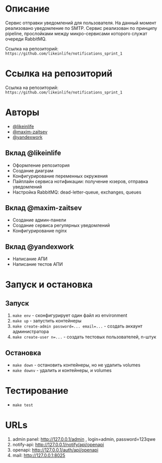 # Описание

Сервис отправки уведомлений для пользователя.
На данный момент реализовано уведомление по SMTP.
Сервис реализован по принципу pipeline, прослойками между микро-сервисами которого служат очереди RabbitMQ. 

Ссылка на репозиторий: `https://github.com/likeinlife/notifications_sprint_1`

# Ссылка на репозиторий 

Ссылка на репозиторий: `https://github.com/likeinlife/notifications_sprint_1`

# Авторы

* [@likeinlife](https://github.com/likeinlife)
* [@maxim-zaitsev](https://github.com/maxim-zaitsev)
* [@yandexwork](https://github.com/yandexwork)

## Вклад @likeinlife

- Оформление репозитория
- Создание диаграм
- Конфигурирование переменных окружения
- Пайплайн сервиса нотификации: получение юзеров, отправка уведомлений
- Настройка RabbitMQ: dead-letter-queue, exchanges, queues

## Вклад @maxim-zaitsev

- Создание админ-панели
- Создание сервиса регулярных уведомлений
- Конфигурирование nginx

## Вклад @yandexwork

- Написание АПИ
- Написание тестов АПИ

# Запуск и остановка

## Запуск

1. `make env` - сконфигурирует один файл из environment
2. `make up` - запустить контейнеры
3. `make create-admin password=... email=...` - создать аккаунт администратора
4. `make create-user n=...` - создать тестовых пользователей, n-штук

## Остановка

- `make down` - остановить контейнеры, но не удалить volumes
- `make downv` - удалить и контейнеры, и volumes

# Тестирование

- `make test`

# URLs

1. admin panel: http://127.0.0.1/admin , login=admin, password=123qwe
2. notify-api: http://127.0.0.1/notify/api/openapi
2. openapi: http://127.0.0.1/auth/api/openapi
2. mail: http://127.0.0.1:8025
